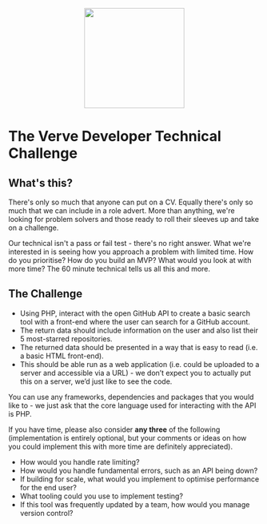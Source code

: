<p align="center"><a href="https://weareverve.co.uk/" target="_blank"><img src="https://avatars.githubusercontent.com/u/57901850?s=400&u=36a850dc4afb44fd52e6a6fdd5082787c31e92a1&v=4" width="200"></a></p>

# The Verve Developer Technical Challenge

## What's this?

There's only so much that anyone can put on a CV. Equally there's only so much that we can include in a role advert. More than anything, we're looking for problem solvers and those ready to roll their sleeves up and take on a challenge.

Our technical isn't a pass or fail test - there's no right answer. What we're interested in is seeing how you approach a problem with limited time. How do you prioritise? How do you build an MVP? What would you look at with more time? The 60 minute technical tells us all this and more.

## The Challenge

* Using PHP, interact with the open GitHub API to create a basic search tool with a front-end where the user can search for a GitHub account.
* The return data should include information on the user and also list their 5 most-starred repositories.
* The returned data should be presented in a way that is easy to read (i.e. a basic HTML front-end).
* This should be able run as a web application (i.e. could be uploaded to a server and accessible via a URL) - we don’t expect you to actually put this on a server, we’d just like to see the code.

You can use any frameworks, dependencies and packages that you would like to - we just ask that the core language used for interacting with the API is PHP.

If you have time, please also consider __any three__ of the following (implementation is entirely optional, but your comments or ideas on how you could implement this with more time are definitely appreciated).

* How would you handle rate limiting?
* How would you handle fundamental errors, such as an API being down?
* If building for scale, what would you implement to optimise performance for the end user?
* What tooling could you use to implement testing?
* If this tool was frequently updated by a team, how would you manage version control?
